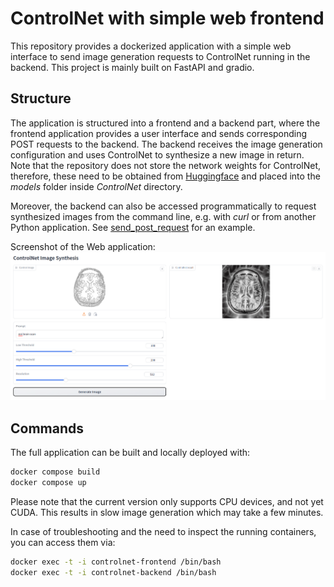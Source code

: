 # ControlNet with simple web frontend

This repository provides a dockerized application with a simple web interface to send image generation requests to 
ControlNet running in the backend. This project is mainly built on FastAPI and gradio. 

## Structure
The application is structured into a frontend and a backend part, where the frontend application provides a user 
interface and sends corresponding POST requests to the backend. The backend receives the image generation configuration
and uses ControlNet to synthesize a new image in return. Note that the repository does not store the network weights
for ControlNet, therefore, these need to be obtained from 
[Huggingface](https://huggingface.co/lllyasviel/ControlNet/blob/main/models/control_sd15_canny.pth) and placed into 
the *models* folder inside *ControlNet* directory.

Moreover, the backend can also be accessed programmatically to request synthesized images from the command line, e.g. 
with *curl* or from another Python application. See [send_post_request](send_post_request.py) for an example.

Screenshot of the Web application:
![demo](img/web_ui.png)

## Commands
The full application can be built and locally deployed with:
```bash
docker compose build
docker compose up
```

Please note that the current version only supports CPU devices, and not yet CUDA. This results in slow image generation 
which may take a few minutes. 

In case of troubleshooting and the need to inspect the running containers, you can access them via:
```bash
docker exec -t -i controlnet-frontend /bin/bash
docker exec -t -i controlnet-backend /bin/bash
```